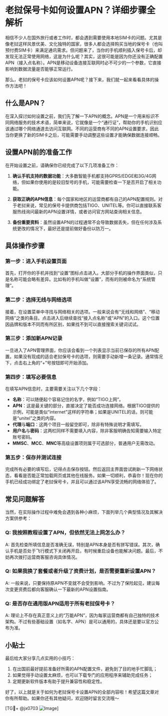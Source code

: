 # 老挝保号卡如何设置APN？详细步骤全解析

相信不少人在国外旅行或者工作时，都会遇到需要使用本地SIM卡的问题。尤其是像老挝这样风景优美、文化独特的国家，很多人都会选择购买当地的保号卡（也叫预付费SIM卡）来满足通讯需求。但问题来了，当你的手机顺利插入保号卡后，却发现无法正常使用网络，这是为什么呢？其实，这很可能是因为你还没有正确配置APN（接入点名称）。APN是移动设备连接互联网时必不可少的一个参数，它直接影响到数据流量是否能够正常运行。

那么，老挝的保号卡应该如何设置APN呢？接下来，我们就一起来看看具体的操作方法吧！

## 什么是APN？

在深入探讨如何设置之前，我们先了解一下APN的概念。APN是一个用来标识不同网络服务的技术术语，简单来说，它就像是一个“通行证”，帮助你的手机识别应该通过哪个网络通道去访问互联网。不同的运营商有不同的APN设置要求，因此当你更换了新的SIM卡之后，可能需要手动调整这些设置才能确保数据连接顺畅。

## 设置APN前的准备工作

在开始设置之前，请确保你已经完成了以下几项准备工作：

1. **确认手机支持的数据功能**：大多数智能手机都支持GPRS/EDGE和3G/4G网络，但如果你使用的是较旧型号的手机，可能需要检查一下是否开启了相关功能。
   
2. **获取正确的APN信息**：每个国家和地区的运营商都有自己的APN配置规则。对于老挝来说，常见的保号卡提供商包括TIGO、UNITEL等。你可以直接联系客服热线询问最新的APN设置详情，或者访问官方网站查询相关信息。

3. **备份重要资料**：虽然设置APN的过程通常不会导致数据丢失，但在任何涉及系统更改的情况下，最好还是提前做好备份以防万一。

## 具体操作步骤

### 第一步：进入手机设置页面

首先，打开你的手机并找到“设置”图标点击进入。大部分手机的操作界面类似，只是名称可能会略有差异。比如有的手机叫做“设置”，而有的则被命名为“系统管理”。

### 第二步：选择无线与网络选项

接着，在设置菜单中寻找与网络相关的选项。一般来说会有“无线和网络”、“移动网络”之类的条目。点击进入后继续查找“接入点名称”或“APN”的入口。这个位置因品牌和版本不同而有所区别，如果找不到可以直接搜索关键词试试。

### 第三步：添加新APN记录

一旦进入了APN管理界面，你应该会看到一个列表显示当前已保存的所有APN配置。如果没有现成的适合老挝保号卡的选项，则需要手动新增一条记录。通常情况下，点击右上角的“+”号按钮即可开始添加。

### 第四步：填写必要信息

在填写APN信息时，主要需要关注以下几个字段：
- **名称**：可以随便起个容易记住的名字，例如“TIGO上网”。
- **APN**：这是最关键的部分，直接决定了能否成功连接网络。根据TIGO提供的示例，可能是类似“internet”这样的字符串；如果是UNITEL的话，则可能是“unitel”之类的内容。
- **代理**与**端口**：这两个项目一般留空即可，除非有特殊说明才需填写。
- **用户名**与**密码**：这两栏同样不需要填入内容，除非客服明确告知需要输入特定账号密码。
- **MMSC**、**MCC**、**MNC**等高级设置项则属于可选部分，普通用户无需改动。

### 第五步：保存并测试连接

完成所有必要的填写后，记得点击保存按钮。然后返回主界面尝试刷新一下网络状态，看看是否能正常加载网页或其他在线服务。如果一切顺利，恭喜你！现在你的手机已经成功绑定了老挝保号卡，并且可以通过该APN享受流畅的网络体验了。

## 常见问题解答

当然，在实际操作过程中难免会遇到各种小麻烦，下面列举几个典型情况及其解决方案供参考：

### Q: 我按照教程设置了APN，但依然无法上网怎么办？
A: 首先检查所填信息是否准确无误，特别是APN本身是否有拼写错误。其次，确认手机是否处于飞行模式下关闭再开启，有时候重启设备也能解决问题。最后，不妨再次拨打运营商客服咨询具体情况。

### Q: 如果我换了套餐或者升级了资费计划，是否需要重新设置APN？
A: 一般来说，只要保持原APN不变就不会受到影响。不过为了保险起见，建议每次变更资费后都向客服确认一下最新的APN设置指南。

### Q: 是否存在通用版APN适用于所有老挝保号卡？
A: 理论上不存在真正意义上的“万能APN”，因为每家运营商都有自己独特的技术架构。不过有些基础设置（如名字、APN）是可以通用的，具体还是要以官方公布为准。

## 小贴士

最后给大家分享几点实用的小技巧：
1. 在出国前最好提前准备好所需的APN配置文件，避免到了目的地手忙脚乱；
2. 如果觉得手动设置太麻烦，也可以下载专门的应用程序来辅助完成任务；
3. 定期更新软件版本有助于提升兼容性和稳定性。

好了，以上就是关于如何为老挝保号卡设置APN的全部内容啦！希望这篇文章对你有所帮助。如果你还有其他疑问，欢迎随时留言交流哦～

[TG💪+ @jx0703 ![Image](https://github.com/user-attachments/assets/dbca1d08-cadb-493c-b0ec-ad6f7a83f270)]